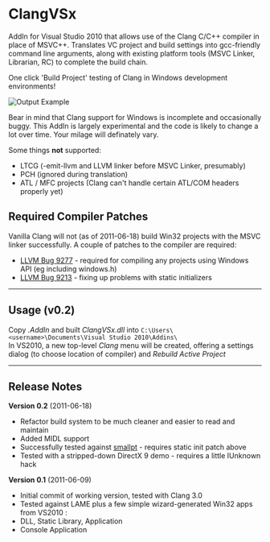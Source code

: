 ClangVSx
========

AddIn for Visual Studio 2010 that allows use of the Clang C/C++ compiler in place of MSVC++. Translates VC project and build settings into gcc-friendly command line arguments, along with existing platform tools (MSVC Linker, Librarian, RC) to complete the build chain. 

One click 'Build Project' testing of Clang in Windows development environments!

![Output Example](http://www.ishani.org/ext/ClangVSx-output.png) 

Bear in mind that Clang support for Windows is incomplete and occasionally buggy. This AddIn is largely experimental and the code is likely to change a lot over time. Your milage will definately vary.

Some things **not** supported:

* LTCG (-emit-llvm and LLVM linker before MSVC Linker, presumably)
* PCH (ignored during translation)
* ATL / MFC projects (Clang can't handle certain ATL/COM headers properly yet)


Required Compiler Patches
-------------------------

Vanilla Clang will not (as of 2011-06-18) build Win32 projects with the MSVC linker successfully. A couple of patches to the compiler are required:

* [LLVM Bug 9277](http://llvm.org/bugs/show_bug.cgi?id=9277) - required for compiling any projects using Windows API (eg including windows.h)
* [LLVM Bug 9213](http://llvm.org/bugs/show_bug.cgi?id=9213) - fixing up problems with static initializers
  
  
- - -
  
  
Usage (v0.2)
------------
Copy *.AddIn* and built *ClangVSx.dll* into ``C:\Users\<username>\Documents\Visual Studio 2010\Addins\``  
In VS2010, a new top-level *Clang* menu will be created, offering a settings dialog (to choose location of compiler) and *Rebuild Active Project*

  
- - -
  

Release Notes
-------------

**Version 0.2** (2011-06-18)

* Refactor build system to be much cleaner and easier to read and maintain
* Added MIDL support
* Successfully tested against [smallpt](http://www.kevinbeason.com/smallpt/) - requires static init patch above
* Tested with a stripped-down DirectX 9 demo - requires a little IUnknown hack

**Version 0.1** (2011-06-09)

* Initial commit of working version, tested with Clang 3.0
* Tested against LAME plus a few simple wizard-generated Win32 apps from VS2010 :
 * DLL, Static Library, Application
 * Console Application
 
 